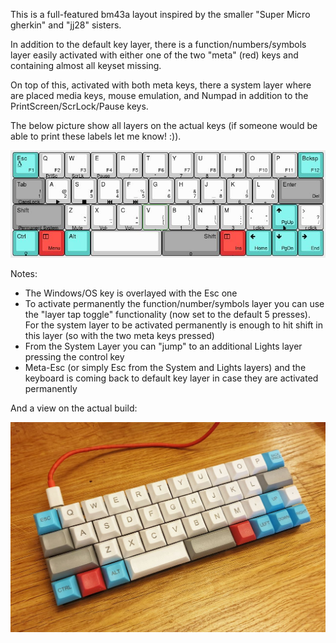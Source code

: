 This is a full-featured bm43a layout inspired by the smaller "Super Micro gherkin" and "jj28" sisters.

In addition to the default key layer, there is a function/numbers/symbols layer easily activated with either one of the two "meta" (red) keys and containing almost all keyset missing.

On top of this, activated with both meta keys, there a system layer where are placed media keys, mouse emulation, and Numpad in addition to the PrintScreen/ScrLock/Pause keys. 

The below picture show all layers on the actual keys (if someone would be able to print these labels let me know! :)).

![layout](https://raw.githubusercontent.com/stevexyz/qmk_firmware/master/keyboards/bm43a/keymaps/stevexyz/layout.jpeg)

Notes:
- The Windows/OS key is overlayed with the Esc one
- To activate permanently the function/number/symbols layer you can use the "layer tap toggle" functionality (now set to the default 5 presses). For the system layer to be activated permanently is enough to hit shift in this layer (so with the two meta keys pressed)
- From the System Layer you can "jump" to an additional Lights layer pressing the control key
- Meta-Esc (or simply Esc from the System and Lights layers) and the keyboard is coming back to default key layer in case they are activated permanently


And a view on the actual build:

![layout](https://raw.githubusercontent.com/stevexyz/qmk_firmware/master/keyboards/bm43a/keymaps/stevexyz/actualbuild.jpeg)

